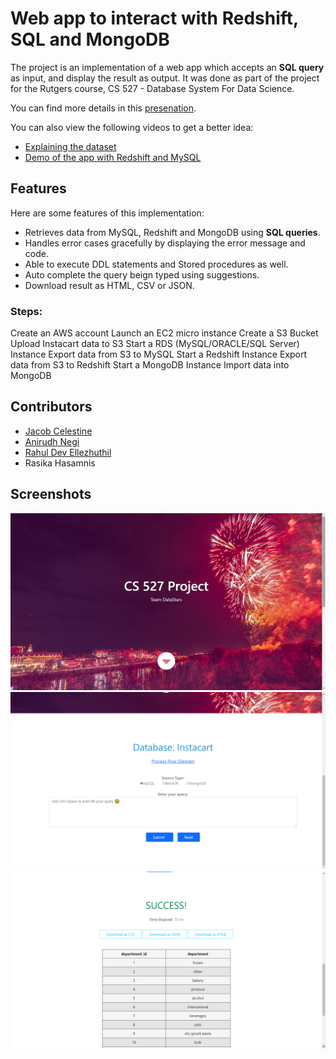 # Web app to interact with Redshift, SQL and MongoDB 
The project is an implementation of a web app which accepts an **SQL query** as input, and display the result as output. It was done as part of the project for the Rutgers course, CS 527 - Database System For Data Science.

You can find more details in this [presenation](https://github.com/jacobceles/CS527/blob/1201654c9156dbf74443db11b17939d66b0f6c69/Documents/Group%202%20-%20DataStars.pptx).

You can also view the following videos to get a better idea:
- [Explaining the dataset](https://youtu.be/9_1YUu9Q_wM)
- [Demo of the app with Redshift and MySQL](https://youtu.be/fI6mdZM8QjE)

## Features
Here are some features of this implementation:
- Retrieves data from MySQL, Redshift and MongoDB using **SQL queries**.
- Handles error cases gracefully by displaying the error message and code.
- Able to execute DDL statements and Stored procedures as well.
- Auto complete the query beign typed using suggestions.
- Download result as HTML, CSV or JSON.

### Steps:
Create an AWS account
Launch an EC2 micro instance
Create a S3 Bucket
Upload Instacart data to S3
Start a RDS (MySQL/ORACLE/SQL Server) Instance
Export data from S3 to MySQL
Start a Redshift Instance
Export data from S3 to Redshift
Start a MongoDB Instance
Import data into MongoDB

## Contributors
- [Jacob Celestine](https://jacobcelestine.com/)
- [Anirudh Negi](https://github.com/negiadventures)
- [Rahul Dev Ellezhuthil](https://github.com/rahuldeve)
- Rasika Hasamnis

## Screenshots
![Home Page](/Documents/screenshot1.png?raw=true "Home Page")
![Form Input](/Documents/screenshot2.png?raw=true "Form Input")
![Results](/Documents/screenshot3.png?raw=true "Results")